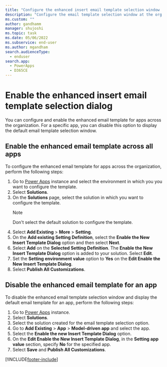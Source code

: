 ```yaml
---
title: "Configure the enhanced insert email template selection window | MicrosoftDocs"
description: "Configure the email template selection window at the org level or app."
ms.custom: ""
author: gandhamm
manager: shujoshi
ms.topic: task
ms.date: 05/06/2022
ms.subservice: end-user
ms.author: mgandham
search.audienceType: 
  - enduser
search.app: 
  - PowerApps
  - D365CE
---
```

# Enable the enhanced insert email template selection dialog
 
You can configure and enable the enhanced email template for apps across the organization. For a specific app, you can disable this option to display the default email template selection window. 

## Enable the enhanced email template across all apps

To configure the enhanced email template for apps across the organization, perform the following steps:

1. Go to [Power Apps](https://make.preview.powerapps.com/) instance and select the environment in which you you want to configure the template.
2. Select **Solutions**.
3. On the **Solutions** page, select the solution in which you want to configure the template.
   > [!NOTE]
   > Don't select the default solution to configure the template.
4. Select **Add Existing** > **More** > **Setting**.
5. On the **Add existing Setting Definition**, select the **Enable the New Insert Template Dialog** option and then select **Next**.
6. Select **Add** on the **Selected Setting Definition**. The **Enable the New Insert Template Dialog** option is added to your solution. Select **Edit**.
7. Set the **Setting environment value** option to **Yes** on the **Edit Enable the New Insert Template Dialog**.
8. Select **Publish All Customizations**.

## Disable the enhanced email template for an app

To disable the enhanced email template selection window and display the default email template for an app, perform the following steps:

1. Go to [Power Apps](https://make.preview.powerapps.com/) instance.
2. Select **Solutions**.
1. Select the solution created for the email template selection option.
1. Go to **Add Existing** > **App** > **Model-driven app** and select the app.
1. Select the **Enable the new Insert Template Dialog** option.
1. On the **Edit Enable the New Insert Template Dialog**, in the **Setting app value** section, specify **No** for the specified app.
1. Select **Save** and **Publish All Customizations**.


[!INCLUDE[footer-include](../includes/footer-banner.md)]